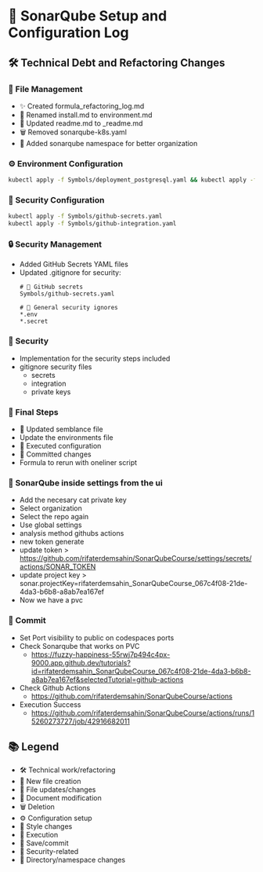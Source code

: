 # 🔄 SonarQube Setup and Configuration Log

## 🛠️ Technical Debt and Refactoring Changes

### 📝 File Management
- ✨ Created formula_refactoring_log.md
- 🔄 Renamed install.md to environment.md
- 📄 Updated readme.md to _readme.md
- 🗑️ Removed sonarqube-k8s.yaml
- 📁 Added sonarqube namespace for better organization

### ⚙️ Environment Configuration
```bash
kubectl apply -f Symbols/deployment_postgresql.yaml && kubectl apply -f Symbols/deployment_server.yaml && kubectl apply -f Symbols/pvc.yaml && kubectl apply -f Symbols/service_sonarqube.yaml
```

### 🔐 Security Configuration
```bash
kubectl apply -f Symbols/github-secrets.yaml
kubectl apply -f Symbols/github-integration.yaml    
```

### 🔒 Security Management
- Added GitHub Secrets YAML files
- Updated .gitignore for security:
  ```
  # 🔐 GitHub secrets
  Symbols/github-secrets.yaml

  # 📌 General security ignores
  *.env
  *.secret
  ```

### 🎯 Security
- Implementation for the security steps included 
- gitignore security files 
    - secrets
    - integration
    - private keys 

### 🎯 Final Steps
- 🎨 Updated semblance file
- Update the environments file
- 🚀 Executed configuration
- 💾 Committed changes
- Formula to rerun with oneliner script

### 🎯 SonarQube inside settings from the ui
- Add the necesary cat private key
- Select organization
- Select the repo again
- Use global settings
- analysis method githubs actions 
- new token generate
- update token > https://github.com/rifaterdemsahin/SonarQubeCourse/settings/secrets/actions/SONAR_TOKEN
- update project key > sonar.projectKey=rifaterdemsahin_SonarQubeCourse_067c4f08-21de-4da3-b6b8-a8ab7ea167ef
- Now we have a pvc


### 🎯 Commit
- Set Port visibility to public on codespaces ports
- Check Sonarqube that works on PVC
    - https://fuzzy-happiness-55rwj7p494c4px-9000.app.github.dev/tutorials?id=rifaterdemsahin_SonarQubeCourse_067c4f08-21de-4da3-b6b8-a8ab7ea167ef&selectedTutorial=github-actions
- Check Github Actions 
    - https://github.com/rifaterdemsahin/SonarQubeCourse/actions
- Execution Success
    - https://github.com/rifaterdemsahin/SonarQubeCourse/actions/runs/15260273727/job/42916682011

## 📚 Legend
- 🛠️ Technical work/refactoring
- 📝 New file creation
- 🔄 File updates/changes
- 📄 Document modification
- 🗑️ Deletion
- ⚙️ Configuration setup
- 🎨 Style changes
- 🚀 Execution
- 💾 Save/commit
- 🔐 Security-related
- 📁 Directory/namespace changes